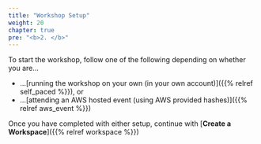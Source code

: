 ```yaml
---
title: "Workshop Setup"
weight: 20
chapter: true
pre: "<b>2. </b>"
---
```


To start the workshop, follow one of the following depending on whether you are...

* ...[running the workshop on your own (in your own account)]({{% relref self_paced %}}), or
* ...[attending an AWS hosted event (using AWS provided hashes)]({{% relref aws_event %}})

Once you have completed with either setup, continue with [**Create a Workspace**]({{% relref workspace %}})